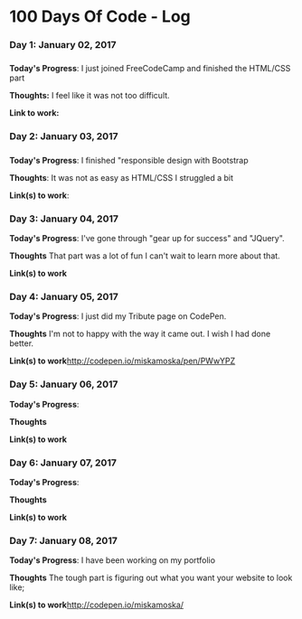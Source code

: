 # 100 Days Of Code - Log

### Day 1: January 02, 2017 
##### 

**Today's Progress**: I just joined FreeCodeCamp and finished the HTML/CSS part

**Thoughts:** I feel like it was not too difficult.

**Link to work:** 

### Day 2: January 03, 2017 
##### 

**Today's Progress**: I finished "responsible design with Bootstrap 

**Thoughts**: It was not as easy as HTML/CSS I struggled a bit

**Link(s) to work**: 


### Day 3: January 04, 2017

**Today's Progress**: I've gone through "gear up for success" and "JQuery".

**Thoughts** That part was a lot of fun I can't wait to learn more about that.

**Link(s) to work**


### Day 4: January 05, 2017

**Today's Progress**: I just did my Tribute page on CodePen.

**Thoughts** I'm not to happy with the way it came out. I wish I had done better.

**Link(s) to work**http://codepen.io/miskamoska/pen/PWwYPZ



### Day 5: January 06, 2017

**Today's Progress**: 

**Thoughts**

**Link(s) to work**


### Day 6: January 07, 2017

**Today's Progress**: 

**Thoughts**

**Link(s) to work**

### Day 7: January 08, 2017

**Today's Progress**: I have been working on my portfolio

**Thoughts** The tough part is figuring out what you want your website to look like;

**Link(s) to work**http://codepen.io/miskamoska/
